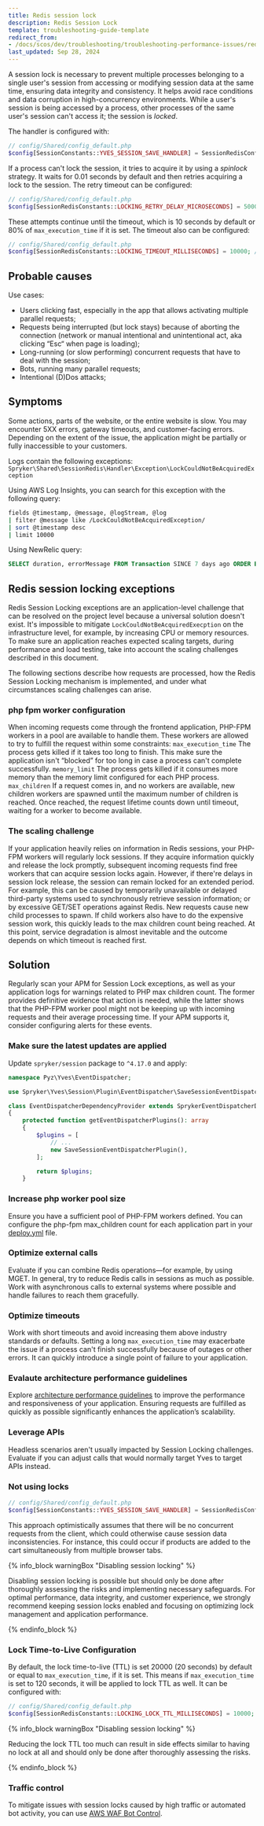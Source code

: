 ```yaml
---
title: Redis session lock
description: Redis Session Lock
template: troubleshooting-guide-template
redirect_from:
- /docs/scos/dev/troubleshooting/troubleshooting-performance-issues/redis-session-lock.html
last_updated: Sep 28, 2024
---
```


A session lock is necessary to prevent multiple processes belonging to a single user's session from accessing or modifying session data at the same time, ensuring data integrity and consistency. 
It helps avoid race conditions and data corruption in high-concurrency environments.
While a user's session is being accessed by a process, other processes of the same user's session can't access it; the session is *locked*.

The handler is configured with:

```php
// config/Shared/config_default.php
$config[SessionConstants::YVES_SESSION_SAVE_HANDLER] = SessionRedisConfig::SESSION_HANDLER_REDIS_LOCKING;
```
If a process can't lock the session, it tries to acquire it by using a *spinlock* strategy. 
It waits for 0.01 seconds by default and then retries acquiring a lock to the session. The retry timeout can be configured:
```php
// config/Shared/config_default.php
$config[SessionRedisConstants::LOCKING_RETRY_DELAY_MICROSECONDS] = 50000; // only values greater than zero will be applied
```

These attempts continue until the timeout, which is 10 seconds by default or 80% of `max_execution_time` if it is set. The timeout also can be configured:
```php
// config/Shared/config_default.php
$config[SessionRedisConstants::LOCKING_TIMEOUT_MILLISECONDS] = 10000; // only values greater than zero will be applied
```

## Probable causes
Use cases:
- Users clicking fast, especially in the app that allows activating multiple parallel requests;
- Requests being interrupted (but lock stays) because of aborting the connection (network or manual intentional and unintentional act, aka clicking “Esc“ when page is loading);
- Long-running (or slow performing) concurrent requests that have to deal with the session;
- Bots, running many parallel requests;
- Intentional (D)Dos attacks;

## Symptoms

Some actions, parts of the website, or the entire website is slow. You may encounter 5XX errors, gateway timeouts, and customer-facing errors. 
Depending on the extent of the issue, the application might be partially or fully inaccessible to your customers.

Logs contain the following exceptions:
`Spryker\Shared\SessionRedis\Handler\Exception\LockCouldNotBeAcquiredException`

Using AWS Log Insights, you can search for this exception with the following query:

```bash
fields @timestamp, @message, @logStream, @log
| filter @message like /LockCouldNotBeAcquiredException/
| sort @timestamp desc
| limit 10000
```

Using NewRelic query:

```sql
SELECT duration, errorMessage FROM Transaction SINCE 7 days ago ORDER BY duration DESC LIMIT MAX;
```

## Redis session locking exceptions

Redis Session Locking exceptions are an application-level challenge that can be resolved on the project level because a universal solution doesn't exist.
It's impossible to mitigate `LockCouldNotBeAcquiredExecption` on the infrastructure level, for example, by increasing CPU or memory resources. To make sure an application reaches expected scaling targets, during performance and load testing, take into account the scaling challenges described in this document.

The following sections describe how requests are processed, how the Redis Session Locking mechanism is implemented, and under what circumstances scaling challenges can arise.

### php fpm worker configuration

When incoming requests come through the frontend application, PHP-FPM workers in a pool are available to handle them. These workers are allowed to try to fulfill the request within some constraints:
`max_execution_time`
  The process gets killed if it takes too long to finish. This make sure the application isn't “blocked” for too long in case a process can't complete successfully.
`memory_limit`
  The process gets killed if it consumes more memory than the memory limit configured for each PHP process.
`max_children`
  If a request comes in, and no workers are available, new children workers are spawned until the maximum number of children is reached. Once reached, the request lifetime counts down until timeout, waiting for a worker to become available.

### The scaling challenge

If your application heavily relies on information in Redis sessions, your PHP-FPM workers will regularly lock sessions. If they acquire information quickly and release the lock promptly, subsequent incoming requests find free workers that can acquire session locks again. However, if there're delays in session lock release, the session can remain locked for an extended period. For example, this can be caused by temporarily unavailable or delayed third-party systems used to synchronously retrieve session information; or by excessive GET/SET operations against Redis. New requests cause new child processes to spawn. If child workers also have to do the expensive session work, this quickly leads to the max children count being reached. At this point, service degradation is almost inevitable and the outcome depends on which timeout is reached first.

## Solution
Regularly scan your APM for Session Lock exceptions, as well as your application logs for warnings related to PHP max children count. The former provides definitive evidence that action is needed, while the latter shows that the PHP-FPM worker pool might not be keeping up with incoming requests and their average processing time. If your APM supports it, consider configuring alerts for these events.

### Make sure the latest updates are applied

Update `spryker/session` package to `^4.17.0` and apply:

```php
namespace Pyz\Yves\EventDispatcher;

use Spryker\Yves\Session\Plugin\EventDispatcher\SaveSessionEventDispatcherPlugin;

class EventDispatcherDependencyProvider extends SprykerEventDispatcherDependencyProvider
{
    protected function getEventDispatcherPlugins(): array
    {
        $plugins = [
            // ...
            new SaveSessionEventDispatcherPlugin(),
        ];

        return $plugins;
    }
```

### Increase php worker pool size
Ensure you have a sufficient pool of PHP-FPM workers defined. You can configure the php-fpm max_children count for each application part in your [deploy.yml](/docs/dg/dev/sdks/the-docker-sdk/deploy-file/deploy-file-reference.html#groups-applications) file.

### Optimize external calls
Evaluate if you can combine Redis operations—for example, by using MGET. In general, try to reduce Redis calls in sessions as much as possible. Work with asynchronous calls to external systems where possible and handle failures to reach them gracefully.

### Optimize timeouts
Work with short timeouts and avoid increasing them above industry standards or defaults. Setting a long `max_execution_time` may exacerbate the issue if a process can't finish successfully because of outages or other errors. It can quickly introduce a single point of failure to your application.

### Evalaute architecture performance guidelines
Explore [architecture performance guidelines](/docs/dg/dev/guidelines/performance-guidelines/architecture-performance-guidelines.html#general-performance-challenges-in-architecture-design) to improve the performance and responsiveness of your application. Ensuring requests are fulfilled as quickly as possible significantly enhances the application’s scalability.

### Leverage APIs
Headless scenarios aren't usually impacted by Session Locking challenges. Evaluate if you can adjust calls that would normally target Yves to target APIs instead.

### Not using locks

```php
// config/Shared/config_default.php
$config[SessionConstants::YVES_SESSION_SAVE_HANDLER] = SessionRedisConfig::SESSION_HANDLER_REDIS;
```
This approach optimistically assumes that there will be no concurrent requests from the client, which could otherwise cause session data inconsistencies. 
For instance, this could occur if products are added to the cart simultaneously from multiple browser tabs.

{% info_block warningBox "Disabling session locking" %}

Disabling session locking is possible but should only be done after thoroughly assessing the risks and implementing necessary safeguards.
For optimal performance, data integrity, and customer experience, we strongly recommend keeping session locks enabled and focusing on optimizing lock management and application performance.

{% endinfo_block %}

### Lock Time-to-Live Configuration

By default, the lock time-to-live (TTL) is set 20000 (20 seconds) by default or equal to `max_execution_time`, if it is set. 
This means if `max_execution_time` is set to 120 seconds, it will be applied to lock TTL as well. It can be configured with:
```php
// config/Shared/config_default.php
$config[SessionRedisConstants::LOCKING_LOCK_TTL_MILLISECONDS] = 10000; // only values greater than zero will be applied
```
{% info_block warningBox "Disabling session locking" %}

Reducing the lock TTL too much can result in side effects similar to having no lock at all and should only be done after thoroughly assessing the risks.

{% endinfo_block %}

### Traffic control
To mitigate issues with session locks caused by high traffic or automated bot activity, you can use [AWS WAF Bot Control](https://docs.aws.amazon.com/waf/latest/developerguide/waf-bot-control.html).

